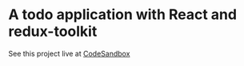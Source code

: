 # A todo application with React and redux-toolkit
See this project live at [CodeSandbox](https://codesandbox.io/p/github/Hazarre/todo_react_reduxtoolkit/master)

